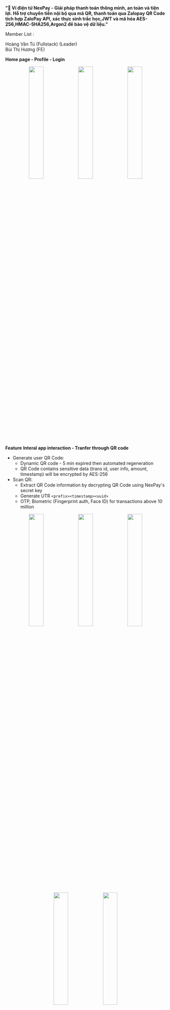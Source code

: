 **"📱 Ví điện tử NexPay - Giải pháp thanh toán thông minh, an toàn và tiện lợi. Hỗ trợ chuyển tiền nội bộ qua mã QR, thanh toán qua Zalopay QR Code tích hợp ZaloPay API, xác thực sinh trắc học,JWT và mã hóa AES-256,HMAC-SHA256,Argon2 để bảo vệ dữ liệu."**

Member List :

Hoàng Văn Tú (Fullstack) (Leader)\
Bùi Thị Hương (FE)

**Home page - Profile - Login**
<p align="center">
  <img src="https://github.com/user-attachments/assets/1ccf709c-32e5-4b17-a690-86b5052ee6bf" width="30%" />
  <img src="https://github.com/user-attachments/assets/70db48bf-70e1-4ac3-8e88-0f8c1092d6ea" width="30%" />
  <img src="https://github.com/user-attachments/assets/989e9d6b-4cc5-4ca9-b09c-560ff225c6e8" width="30%" />
</p>

**Feature**
**Interal app interaction - Tranfer through QR code**
- Generate user QR Code:
  + Dynamic QR code - 5 min expired then automated regeneration
  + QR Code contains sensitive data (trans id, user info, amount, timestamp) will be encrypted by AES-256
- Scan QR:
  + Extract QR Code information by decrypting QR Code using NexPay's secret key
  + Generate UTR `<prefix><timestamp><uuid>`
  + OTP, Biometric (Fingerprint auth, Face ID) for transactions above 10 million

<p align="center">
  <img src="https://github.com/user-attachments/assets/53844f7c-db65-42d7-b2e4-e14480381a68" width="30%" />
  <img src="https://github.com/user-attachments/assets/bd23300b-a21e-4ea8-9a03-e11164e401ca" width="30%" />
  <img src="https://github.com/user-attachments/assets/70e6a1d5-8e16-4ae1-93ac-178a7c28fc8e" width="30%" />
</p>

<p align="center">
  <img src="https://github.com/user-attachments/assets/c0e62dbe-2dc9-41e3-8bb3-b8b9f6980668" width="30%" />
  <img src="https://github.com/user-attachments/assets/26fe64ac-60e3-4bac-9f53-a85aa25050f3" width="30%" />
</p>

**External app interaction - Tranfer through Zalopay QR code**
- Create QR Code Zalopay with infor selected
- Using socket to trigger callback zalopay notification in client side

<p align="center">
  <img src="https://github.com/user-attachments/assets/200ab8f3-8a09-45e6-bc80-ec0494b6b195" width="30%" />
  <img src="https://github.com/user-attachments/assets/d1eba6b6-0eb8-48b8-83f4-76a79a38f158" width="30%" />
  <img src="https://github.com/user-attachments/assets/2efcbd30-45ad-4675-80c7-29f7360fb4e8" width="30%" />
</p>
<p align="center">
  <img src="https://github.com/user-attachments/assets/9f44748e-069e-435d-ab04-f54fa9c1f335" width="30%" />
  <img src="https://github.com/user-attachments/assets/216b8119-55de-468f-b7b9-077465773631" width="30%" />
</p>
 FB: https://www.facebook.com/VVVJeyyy/
